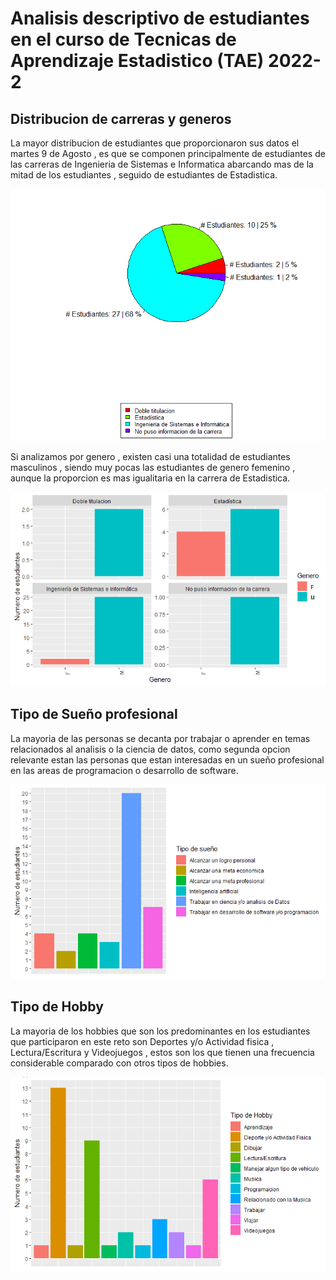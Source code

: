 # Analisis descriptivo de estudiantes en el curso de Tecnicas de Aprendizaje Estadistico (TAE) 2022-2

## Distribucion de carreras y generos

La mayor distribucion de estudiantes que proporcionaron sus datos el martes 9 de Agosto , es que se componen principalmente de estudiantes de las carreras de Ingenieria de Sistemas e Informatica abarcando mas de la mitad de los estudiantes , seguido de estudiantes de Estadistica.

![](https://github.com/ancgarciamo/Analisis-TAE-2022-2/blob/main/00000b.png)
![](https://github.com/ancgarciamo/Analisis-TAE-2022-2/blob/main/000009.png)

Si analizamos por genero , existen casi una totalidad de estudiantes masculinos , siendo muy pocas las estudiantes de genero femenino , aunque la proporcion es mas igualitaria en la carrera de Estadistica.

![](https://github.com/ancgarciamo/Analisis-TAE-2022-2/blob/main/0000085.png)

## Tipo de Sueño profesional

La mayoria de las personas se decanta por trabajar o aprender en temas relacionados al analisis o la ciencia de datos, como segunda opcion relevante estan las personas que estan interesadas en un sueño profesional en las areas de programacion o desarrollo de software.

![](https://github.com/ancgarciamo/Analisis-TAE-2022-2/blob/main/000008.png)

## Tipo de Hobby

La mayoria de los hobbies que son los predominantes en los estudiantes que participaron en este reto son Deportes y/o Actividad fisica , Lectura/Escritura  y Videojuegos , estos son los que tienen una frecuencia considerable comparado con otros tipos de hobbies.

![](https://github.com/ancgarciamo/Analisis-TAE-2022-2/blob/main/000005.png)
